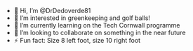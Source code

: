 - 👋 Hi, I’m @DrDedoverde81
- 👀 I’m interested in greenkeeping and golf balls!
- 🌱 I’m currently learning on the Tech Cornwall programme
- 💞️ I’m looking to collaborate on something in the near future
- ⚡ Fun fact: Size 8 left foot, size 10 right foot

<!---
DrDedoverde81/DrDedoverde81 is a ✨ special ✨ repository because its `README.md` (this file) appears on your GitHub profile.
You can click the Preview link to take a look at your changes.
--->
